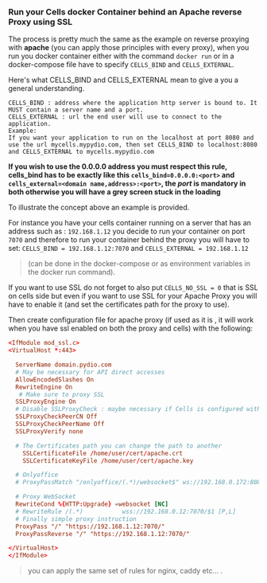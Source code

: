 ### Run your Cells docker Container behind an Apache reverse Proxy using SSL

The process is pretty much the same as the example on reverse proxying with **apache** (you can apply those principles with every proxy),
when you run you docker container either with the command `docker run` or in a docker-compose file have to specify `CELLS_BIND` and `CELLS_EXTERNAL`.

Here's what CELLS_BIND and CELLS_EXTERNAL mean to give a you a general understanding.

```
CELLS_BIND : address where the application http server is bound to. It MUST contain a server name and a port.
CELLS_EXTERNAL : url the end user will use to connect to the application.
Example:
If you want your application to run on the localhost at port 8080 and use the url mycells.mypydio.com, then set CELLS_BIND to localhost:8080 and CELLS_EXTERNAL to mycells.mypydio.com
```
**If you wish to use the 0.0.0.0 address you must respect this rule, cells_bind has to be exactly like this `cells_bind=0.0.0.0:<port>` and `cells_external=<domain name,address>:<port>`, the *port* is mandatory in both otherwise you will have a grey screen stuck in the loading**

To illustrate the concept above an example is provided.

For instance you have your cells container running on a server that has an address such as : `192.168.1.12`
you decide to run your container on port `7070` and therefore to run your container behind the proxy you will have  to set:
`CELLS_BIND = 192.168.1.12:7070` and `CELLS_EXTERNAL = 192.168.1.12` 
> (can be done in the docker-compose or as environment variables in the docker run command).

If you want to use SSL do not forget to also put `CELLS_NO_SSL = 0` that is SSL on cells side but even if you want to use SSL for your Apache Proxy you will have to enable it (and set the certificates path for the proxy to use).

Then create configuration file for apache proxy (if used as it is , it will work when you have ssl enabled on both the proxy and cells) with the following:

```conf
<IfModule mod_ssl.c>
<VirtualHost *:443>

  ServerName domain.pydio.com
  # May be necessary for API direct accesses
  AllowEncodedSlashes On
  RewriteEngine On
   # Make sure to proxy SSL
  SSLProxyEngine On
  # Disable SSLProxyCheck : maybe necessary if Cells is configured with self_signed
  SSLProxyCheckPeerCN Off
  SSLProxyCheckPeerName Off
  SSLProxyVerify none

  # The Certificates path you can change the path to another
    SSLCertificateFile /home/user/cert/apache.crt
    SSLCertificateKeyFile /home/user/cert/apache.key

  # Onlyoffice
  # ProxyPassMatch "/onlyoffice/(.*)/websocket$" ws://192.168.0.172:8080/onlyoffice/$1/websocket nocanon  

  # Proxy WebSocket
  RewriteCond %{HTTP:Upgrade} =websocket [NC]
  # RewriteRule /(.*)           wss://192.168.0.12:7070/$1 [P,L]
  # Finally simple proxy instruction
  ProxyPass "/" "https://192.168.1.12:7070/"
  ProxyPassReverse "/" "https://192.168.1.12:7070/"

</VirtualHost>
</IfModule>
```

> you can apply the same set of rules for nginx, caddy etc... .
